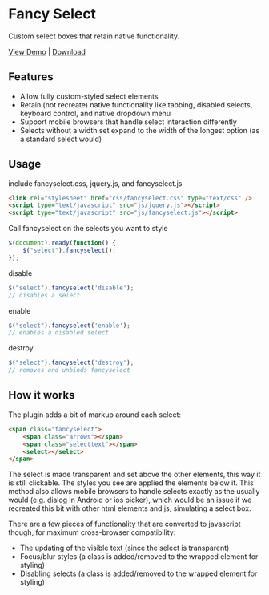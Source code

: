 # Fancy Select  

Custom select boxes that retain native functionality.

<a href="http://select.andrewfiorillo.com" target="_blank">View Demo</a>
|
<a href="https://github.com/andrewfiorillo/FancySelect/zipball/master" target="_blank">Download</a>


## Features

- Allow fully custom-styled select elements
- Retain (not recreate) native functionality like tabbing, disabled selects, keyboard control, and native dropdown menu
- Support mobile browsers that handle select interaction differently
- Selects without a width set expand to the width of the longest option (as a standard select would)


## Usage

include fancyselect.css, jquery.js, and fancyselect.js
```html
<link rel="stylesheet" href="css/fancyselect.css" type="text/css" />  
<script type="text/javascript" src="js/jquery.js"></script>  
<script type="text/javascript" src="js/fancyselect.js"></script>  
```

Call fancyselect on the selects you want to style
```JavaScript
$(document).ready(function() {
	$("select").fancyselect();
});
```
disable
```JavaScript
$("select").fancyselect('disable');
// disables a select
```
enable
```JavaScript
$("select").fancyselect('enable');
// enables a disabled select
```
destroy
```JavaScript
$("select").fancyselect('destroy');
// removes and unbinds fancyselect
```


## How it works

The plugin adds a bit of markup around each select:
```html
<span class="fancyselect">
	<span class="arrows"></span>
	<span class="selecttext"></span>
	<select></select>
</span>
```				
					
The select is made transparent and set above the other elements, this way it is still clickable. The styles you see are applied the elements below it. This method also allows mobile browsers to handle selects exactly as the usually would (e.g. dialog in Android or ios picker), which would be an issue if we recreated this bit with other html elements and js, simulating a select box.

There are a few pieces of functionality that are converted to javascript though, for maximum cross-browser compatibility:

- The updating of the visible text (since the select is transparent)
- Focus/blur styles (a class is added/removed to the wrapped element for styling)
- Disabling selects (a class is added/removed to the wrapped element for styling)
